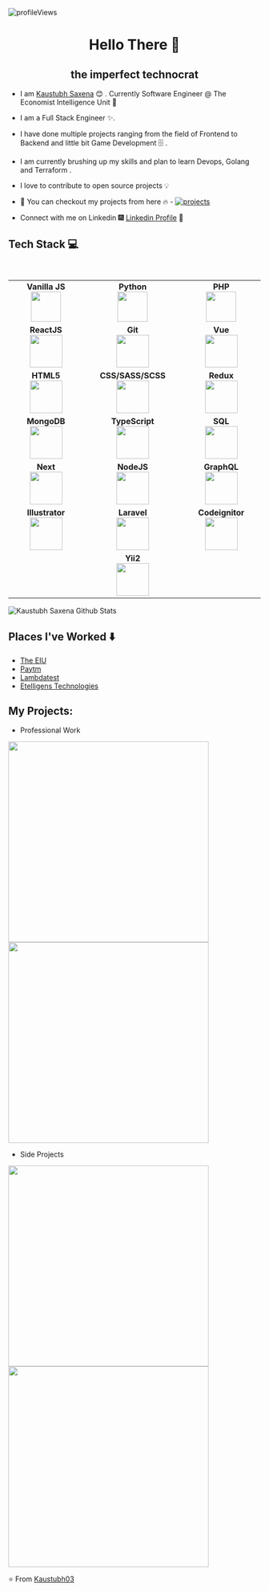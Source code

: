 ![profileViews](https://en3zcgi7b3erui3.m.pipedream.net/?username=kaustubh03)

<h1 align="center"> Hello There 👋 </h1>
<h2 align="center"> the imperfect technocrat </h2>

* I am [Kaustubh Saxena](https://www.kaustubh.dev/) :blush:	 . Currently Software Engineer @ The Economist Intelligence Unit :satellite:

* I am a Full Stack Engineer :sparkles:.

* I have done multiple projects ranging from the field of Frontend to Backend and little bit Game Development :file_cabinet: .

* I am currently brushing up my skills and plan to learn Devops, Golang and Terraform .

* I love to  contribute to open source projects :bulb:

* :magnet: You can checkout my projects from here :fire: - [![projects](https://forthebadge.com/images/badges/check-it-out.svg)](http://kaustubh.dev)

* Connect with me on Linkedin :fireworks: [Linkedin Profile](https://www.linkedin.com/in/kaustubh-saxena-b953ba27/) :sparkler:


## Tech Stack :computer:

<br>
<table>
<tbody>
 <tr>
<td align="center" width="20%">
<span><b><center>Vanilla JS</center></b></span> 
<img height=60px src="https://kaustubh.dev/img/js.5b546759.svg"> 
</td>

<td align="center" width="20%">
<span><b><center>Python</center></b></span> 
<img height=60px src="https://kaustubh.dev/img/python.5029bd34.svg"> 
</td>

<td align="center" width="20%">
<span><b><center>PHP</center></b></span> 
<img height=60px src="https://kaustubh.dev/img/php.89d81358.svg"> 
</td>
</tr>

<tr>
<td align="center" width="20%">
<span><b><center>ReactJS</center></b></span> 
<img height=65px src="https://kaustubh.dev/img/react.366d288b.svg"> 
</td>

<td align="center" width="20%">
<span><b><center>Git</center></b></span> 
<img height=65px src="https://git-scm.com/images/logos/downloads/Git-Logo-2Color.png"> 
</td>

<td align="center" width="20%">
<span><b><center>Vue</center></b></span> 
<img height=65px src="https://kaustubh.dev/img/vue.3d18d65c.svg"> 
</td>
</tr>

<tr>
<td align="center" width="20%">
<span><b><center>HTML5</center></b></span> 
<img height=65px src="https://kaustubh.dev/img/html.5e025b38.svg"> 
</td>

<td align="center" width="20%">
<span><b><center>CSS/SASS/SCSS</center></b></span> 
<img height=65px src="https://kaustubh.dev/img/css_sass_scss.436fe529.svg"> 
</td>



<td align="center" width="20%">
<span><b><center>Redux</center></b></span> 
<img height=65px src="https://kaustubh.dev/img/redux.3e3945f4.svg"> 
</td>
</tr>

<tr>
<td align="center" width="20%">
<span><b><center>MongoDB</center></b></span> 
<img height=65px src="https://www.logolynx.com/images/logolynx/d5/d50b83324fb4fbab14cdfaf47409115b.jpeg"> 
</td>
<td align="center" width="20%">
    <span><b><center>TypeScript</center></b></span> 
    <img height=65px src="https://kaustubh.dev/img/typescript.3de182d2.svg"> 
</td>

<td align="center" width="20%">
<span><b><center>SQL</center></b></span> 
<img height=65px src="https://i0.wp.com/www.complexsql.com/wp-content/uploads/2017/01/sql-logo.jpg?ssl=1"> 
</td>
</tr>

<tr>
    <td align="center" width="20%">
        <span><b><center>Next</center></b></span> 
        <img height=65px src="https://kaustubh.dev/img/nextjs.6338e3b1.png"> 
    </td>
    <td align="center" width="20%">
        <span><b><center>NodeJS</center></b></span> 
        <img height=65px src="https://kaustubh.dev/img/nodejs.705b987e.svg"> 
    </td>
    <td align="center" width="20%">
        <span><b><center>GraphQL</center></b></span> 
        <img height=65px src="https://kaustubh.dev/img/graphql.e70025e8.svg"> 
    </td>
  </tr>
  <tr>
    <td align="center" width="20%">
        <span><b><center>Illustrator</center></b></span> 
        <img height=65px src="https://kaustubh.dev/img/illustration.6e78f383.svg"> 
    </td>
    <td align="center" width="20%">
        <span><b><center>Laravel</center></b></span> 
        <img height=65px src="https://kaustubh.dev/img/laravel.bea042bc.svg"> 
    </td>
    <td align="center" width="20%">
        <span><b><center>Codeignitor</center></b></span> 
        <img height=65px src="https://kaustubh.dev/img/codeignitor.510c5b6e.svg"> 
    </td>
</tr>
<tr>
  <td></td>
    <td align="center" width="20%">
        <span><b><center>Yii2</center></b></span> 
        <img height=65px src="https://kaustubh.dev/img/yii2.cea65d0a.png"> 
    </td>
  <td></td>
</tr>
</tbody>
</table>


 
![Kaustubh Saxena Github Stats](https://github-readme-stats.vercel.app/api?username=kaustubh03&show_icons=true_color=fff&icon_color=79ff97&text_color=9f9f9f&bg_color=151515)

## Places I've Worked :arrow_down:
- [The EIU](https://economistgroup.com)
- [Paytm](https://paytm.com)
- [Lambdatest](https://lambdatest.com)
- [Etelligens Technologies](https://etelligens.com)


## My Projects:
- Professional Work
<img width="400" src="https://i.ibb.co/KjDjD3J/Screenshot-2020-09-29-at-9-49-30-PM.png" />
<img width="400" src="https://i.ibb.co/G752cnX/Screenshot-2020-09-29-at-10-03-12-PM.png" />

- Side Projects
<img width="400" src="https://i.ibb.co/qxwrWcn/Screenshot-2020-09-29-at-9-51-20-PM.png" />
<img width="400" src="https://i.ibb.co/0XgJWSS/Screenshot-2020-09-29-at-9-51-31-PM.png" />

:star: From [Kaustubh03](https://github.com/Kaustubh03/)
